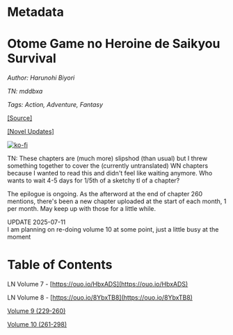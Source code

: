 # Metadata

# Otome Game no Heroine de Saikyou Survival  

_Author:_ _Harunohi Biyori_

_TN: mddbxa_

_Tags: Action, Adventure, Fantasy_

[\[Source\]](https://ncode.syosetu.com/n1391fj/)

[\[Novel Updates\]](https://www.novelupdates.com/series/otome-game-no-heroine-de-saikyou-survival-wn/)

[![ko-fi](https://ko-fi.com/img/githubbutton_sm.svg)](https://ko-fi.com/I2I117SQUE)

TN: These chapters are (much more) slipshod (than usual) but I threw something together to cover the (currently untranslated) WN chapters because I wanted to read this and didn't feel like waiting anymore. Who wants to wait 4-5 days for 1/5th of a sketchy tl of a chapter?

The epilogue is ongoing. As the afterword at the end of chapter 260 mentions, there's been a new chapter uploaded at the start of each month, 1 per month. May keep up with those for a little while.

UPDATE 2025-07-11  
I am planning on re-doing volume 10 at some point, just a little busy at the moment

# Table of Contents

LN Volume 7 - [https://ouo.io/HbxADS](https://ouo.io/HbxADS)

LN Volume 8 - [https://ouo.io/8YbxTB8](https://ouo.io/8YbxTB8)

[Volume 9 (229-260)](Volume%209/readme.md)

[Volume 10 (261-298)](Volume%2010/readme.md)